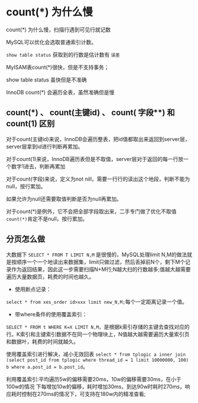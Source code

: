 # count(*) 为什么慢

count(*) 为什么慢，扫描行遇到可见行就记数

MySQL可以优化会选取普通索引计数。

`show table status` 获取到的行数是估计数有 `误差`

MyISAM表count(*)很快，但是不支持事务；

show table status 虽快但是不准确

InnoDB count(*) 会遍历全表，虽然准确但是慢

## **count(*)** **、** **count(**主键**id)** **、** **count(** **字段****) 和  **count(1)** **区别**

对于count(主键id)来说，InnoDB会遍历整表，把id值都取出来返回到server层，server层拿到id进行判断再累加。

对于count(1)来说，InnoDB遍历表但是不取值，server层对于返回的每一行放一个数字1进去，判断再累加

对于count(字段)来说，定义为not nill，需要一行行的读出这个地段，判断不能为null，按行累加。

如果允许为null还需要取值判断是否为null再累加。

对于count(*)是例外，它不会把全部字段取出来，二手专门做了优化不取值 `count(*)`肯定不是null，按行累加。


## 分页怎么做

大数据下 `SELECT * FROM T LIMIT N,M` 是很慢的，MySQL处理limit N,M的做法就是按顺序一个一个地读出来数据集，limit只做过滤，然后丢掉前N个，剩下M个记录作为返回结果，因此这一步需要扫描N+M行;N越大扫的行数越多;值越大越需要遍历大量数据页，耗费的时间也越久。

* 使用断点记录：

`select * from xes_order id>xxx limit new_N,M;`每个一定距离记录一个值。

* 带where条件的使用覆盖索引：

`SELECT * FROM t WHERE K=X LIMIT N,M`，是根据k索引存储的主键去查找对应的行。K索引和主键索引数据不在同一个物理块上，N值越大越需要遍历大量索引页和数据叶，耗费的时间就越久。

使用覆盖索引进行解决，减小无效回表 `select * from tplogic a inner join (select post_id from tplogic where thread_id = 1 limit 10000000, 100) b where a.post_id = b.post_id`。

利用覆盖索引:平均遍历5w的偏移需要20ms，10w的偏移需要30ms，在小于100w的情况 下每增加10w的偏移，耗时增加30ms，到达90w时耗时270ms，响应耗时控制在270ms的情况下，可支持在180w内的精准查看;
